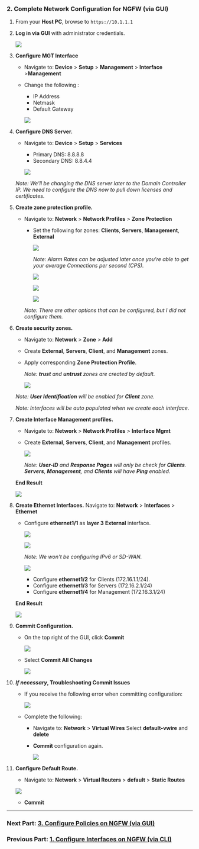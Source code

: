 ### 2. Complete Network Configuration for NGFW (via GUI)
1. From your **Host PC**, browse to `https://10.1.1.1`
2. **Log in via GUI** with administrator credentials.
	
	![](../../screenshots/adpalab-91.png)
3. **Configure MGT Interface**
	- Navigate to: **Device** > **Setup** > **Management** > **Interface** >**Management**
	- Change the following :
		- IP Address
		- Netmask
		- Default Gateway
		
		![](../../screenshots/adpalab-92.png)
4. **Configure DNS Server.**
	- Navigate to: **Device** > **Setup** > **Services**
		- Primary DNS: 8.8.8.8
		- Secondary DNS: 8.8.4.4
		
		![](../../screenshots/adpalab-382.png)

	*Note: We'll be changing the DNS server later to the Domain Controller IP. We need to configure the DNS now to pull down licenses and certificates.*
5. **Create zone protection profile.**
	- Navigate to: **Network** > **Network Profiles** > **Zone Protection**
		- Set the following for zones: **Clients**, **Servers**, **Management**, **External**

			![](../../screenshots/adpalab-339.png)

			*Note: Alarm Rates can be adjusted later once you're able to get your average Connections per second (CPS).*

			![](../../screenshots/adpalab-226.png)

			![](../../screenshots/adpalab-340.png)

			![](../../screenshots/adpalab-365.png)

		*Note: There are other options that can be configured, but I did not configure them.*
6. **Create security zones.**
	- Navigate to: **Network** > **Zone** > **Add**
	- Create **External**, **Servers**, **Client**, and **Management** zones.
	- Apply corresponding **Zone Protection Profile**.
	
		*Note: **trust** and **untrust** zones are created by default.*

		![](../../screenshots/adpalab-402.png)
	
	*Note: **User Identification** will be enabled for **Client** zone.*
	
	*Note: Interfaces will be auto populated when we create each interface.*
7. **Create Interface Management profiles.**
	- Navigate to: **Network** > **Network Profiles** > **Interface Mgmt**
	- Create **External**, **Servers**, **Client**, and **Management** profiles.

		![](../../screenshots/adpalab-86.png)

	   *Note: **User-ID** and **Response Pages** will only be check for **Clients**. **Servers**, **Management**, and **Clients** will have **Ping** enabled.*

	**End Result**

	![](../../screenshots/adpalab-68.png)
9. **Create Ethernet Interfaces.**
	Navigate to: **Network** > **Interfaces** > **Ethernet**
	- Configure **ethernet1/1** as **layer 3** **External** interface.

		![](../../screenshots/adpalab-65.png)
	
		![](../../screenshots/adpalab-87.png)

   		*Note: We won't be configuring IPv6 or SD-WAN.*

		![](../../screenshots/adpalab-19.png)
		- Configure **ethernet1/2** for Clients (172.16.1.1/24).
		- Configure **ethernet1/3** for Servers (172.16.2.1/24)
		- Configure **ethernet1/4** for Management (172.16.3.1/24)

	**End Result**

	![](../../screenshots/adpalab-63.png)
10. **Commit Configuration.**
	- On the top right of the GUI, click **Commit**

		![](../../screenshots/adpalab-26.png)
	- Select **Commit All Changes**

		![](../../screenshots/adpalab-25.png)
11. ***If necessary*, Troubleshooting Commit Issues**
	- If you receive the following error when committing configuration:

		![](../../screenshots/adpalab-66.png)
	- Complete the following:
		- Navigate to: **Network** > **Virtual Wires**
			Select **default-vwire** and **delete**
		- **Commit** configuration again.

			![](../../screenshots/adpalab-27.png)
12. **Configure Default Route.**
	- Navigate to: **Network** > **Virtual Routers** > **default** > **Static Routes**

	![](../../screenshots/adpalab-36.png)
	- **Commit**

---
### Next Part: [3. Configure Policies on NGFW (via GUI)](../3-configure-policies-ngfw/README.md)
### Previous Part: [1. Configure Interfaces on NGFW (via CLI)](../1-configure-interfaces-on-ngfw/README.md)
